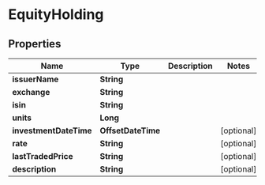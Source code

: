 

# EquityHolding


## Properties

| Name | Type | Description | Notes |
|------------ | ------------- | ------------- | -------------|
|**issuerName** | **String** |  |  |
|**exchange** | **String** |  |  |
|**isin** | **String** |  |  |
|**units** | **Long** |  |  |
|**investmentDateTime** | **OffsetDateTime** |  |  [optional] |
|**rate** | **String** |  |  [optional] |
|**lastTradedPrice** | **String** |  |  [optional] |
|**description** | **String** |  |  [optional] |



